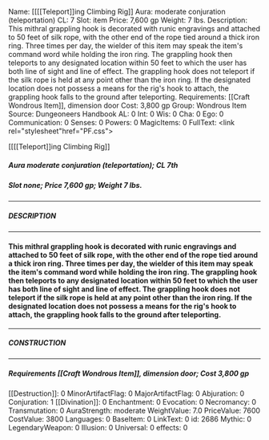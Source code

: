 Name: [[[[Teleport]]ing Climbing Rig]]
Aura: moderate conjuration (teleportation)
CL: 7
Slot: item
Price: 7,600 gp
Weight: 7 lbs.
Description: This mithral grappling hook is decorated with runic engravings and attached to 50 feet of silk rope, with the other end of the rope tied around a thick iron ring. Three times per day, the wielder of this item may speak the item's command word while holding the iron ring. The grappling hook then teleports to any designated location within 50 feet to which the user has both line of sight and line of effect. The grappling hook does not teleport if the silk rope is held at any point other than the iron ring. If the designated location does not possess a means for the rig's hook to attach, the grappling hook falls to the ground after teleporting.
Requirements: [[Craft Wondrous Item]], dimension door
Cost: 3,800 gp
Group: Wondrous Item
Source: Dungeoneers Handbook
AL: 0
Int: 0
Wis: 0
Cha: 0
Ego: 0
Communication: 0
Senses: 0
Powers: 0
MagicItems: 0
FullText: <link rel="stylesheet"href="PF.css"><div class="heading"><p class="alignleft">[[[[Teleport]]ing Climbing Rig]]</p><div style="clear: both;"></div></div><div><h5><b>Aura </b>moderate conjuration (teleportation); <b>CL </b>7th</h5><h5><b>Slot </b>none; <b>Price </b>7,600 gp; <b>Weight </b>7 lbs.</h5></div><hr/><div><h5><b>DESCRIPTION</b></h5></div><hr/><div><h4><p>This mithral grappling hook is decorated with runic engravings and attached to 50 feet of silk rope, with the other end of the rope tied around a thick iron ring. Three times per day, the wielder of this item may speak the item's command word while holding the iron ring. The grappling hook then teleports to any designated location within 50 feet to which the user has both line of sight and line of effect. The grappling hook does not teleport if the silk rope is held at any point other than the iron ring. If the designated location does not possess a means for the rig's hook to attach, the grappling hook falls to the ground after teleporting.</p></h4></div><hr/><div><h5><b>CONSTRUCTION</b></h5></div><hr/><div><h5><b>Requirements </b>[[Craft Wondrous Item]], <i>dimension door</i>; <b>Cost </b>3,800 gp</h5></div>
[[Destruction]]: 0
MinorArtifactFlag: 0
MajorArtifactFlag: 0
Abjuration: 0
Conjuration: 1
[[Divination]]: 0
Enchantment: 0
Evocation: 0
Necromancy: 0
Transmutation: 0
AuraStrength: moderate
WeightValue: 7.0
PriceValue: 7600
CostValue: 3800
Languages: 0
BaseItem: 0
LinkText: 0
id: 2686
Mythic: 0
LegendaryWeapon: 0
Illusion: 0
Universal: 0
effects: 0

